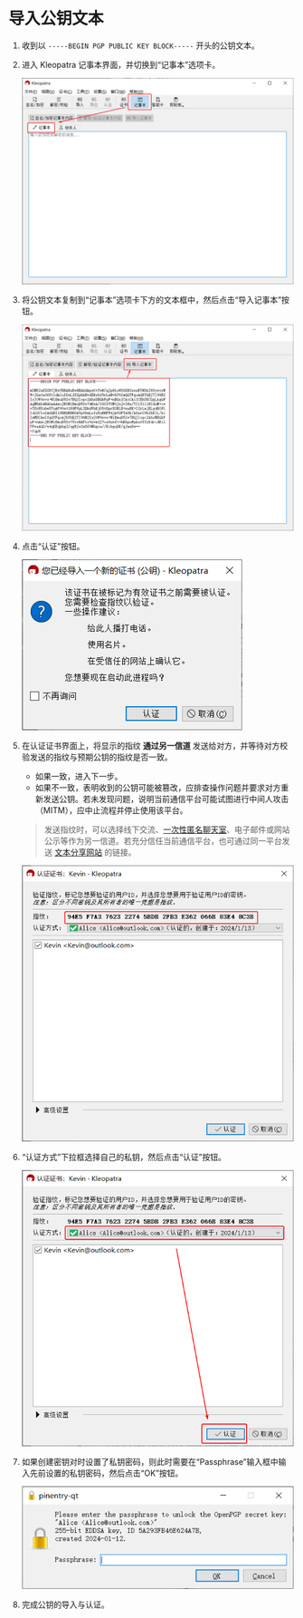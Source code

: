 # 导入公钥文本

1. 收到以 `-----BEGIN PGP PUBLIC KEY BLOCK-----` 开头的公钥文本。

2. 进入 Kleopatra 记事本界面，并切换到“记事本”选项卡。

    ![记事本](shared/notepad.png)

3. 将公钥文本复制到“记事本”选项卡下方的文本框中，然后点击“导入记事本”按钮。

    ![粘贴公钥和导入记事本](importing-public-key/pasting-and-importing.png)

4. 点击“认证”按钮。

    ![开始认证公钥](importing-public-key/starting-certifying.png)

5. 在认证证书界面上，将显示的指纹 **通过另一信道** 发送给对方，并等待对方校验发送的指纹与预期公钥的指纹是否一致。

    - 如果一致，进入下一步。
    - 如果不一致，表明收到的公钥可能被篡改，应排查操作问题并要求对方重新发送公钥。若未发现问题，说明当前通信平台可能试图进行中间人攻击（MITM），应中止流程并停止使用该平台。

    > 发送指纹时，可以选择线下交流、[一次性匿名聊天室](../communication-platform.md)、电子邮件或网站公示等作为另一信道。若充分信任当前通信平台，也可通过同一平台发送 [文本分享网站](../pastebin.md) 的链接。

    ![检查指纹](importing-public-key/checking-fingerprint.png)

6. “认证方式”下拉框选择自己的私钥，然后点击“认证”按钮。

    ![认证公钥](importing-public-key/certifying.png)

7. 如果创建密钥对时设置了私钥密码，则此时需要在“Passphrase”输入框中输入先前设置的私钥密码，然后点击“OK”按钮。

    ![输入私钥密码](shared/entering-private-key-passphrase.png)

8. 完成公钥的导入与认证。